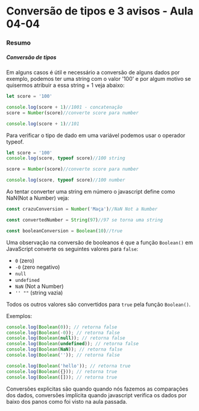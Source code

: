 <!--
Antes de publicar a issue, lembre-se de clicar na aba "Preview", para visualizar se a formatação está correta =)
-->

<!-- Escreva/insira as imagens após essa linha -->

# Conversão de tipos e 3 avisos - Aula 04-04

### Resumo

##### Conversão de tipos

Em alguns casos é útil e necessário a conversão de alguns dados por exemplo, podemos ter uma string com o valor '100' e  por algum motivo se quisermos atribuir a essa string + 1 veja abaixo:

```javascript
let score = '100'

console.log(score + 1)//1001 - concatenação
score = Number(score)//converte score para number

console.log(score + 1)//101
```

Para verificar o tipo de dado em uma variável podemos usar o operador typeof.

```javascript
let score = '100'
console.log(score, typeof score)//100 string

score = Number(score)//converte score para number

console.log(score, typeof score)//100 number
```

Ao tentar converter uma string em número o javascript define como NaN(Not a Number) veja:

```javascript
const crazuConversion = Number('Maça')//NaN Not a Number

const convertedNumber = String(97)//97 se torna uma string

const booleanConversion = Boolean(10)//true
```

Uma observação na conversão de booleanos é que a função `Boolean()` em JavaScript converte os seguintes valores para `false`:

- `0` (zero)
- `-0` (zero negativo)
- `null`
- `undefined`
- `NaN` (Not a Number)
- `'' ""` (string vazia)

Todos os outros valores são convertidos para `true` pela função `Boolean()`.

Exemplos:

```javascript
console.log(Boolean(0)); // retorna false
console.log(Boolean(-0)); // retorna false
console.log(Boolean(null)); // retorna false
console.log(Boolean(undefined)); // retorna false
console.log(Boolean(NaN)); // retorna false
console.log(Boolean('')); // retorna false

console.log(Boolean('hello')); // retorna true
console.log(Boolean({})); // retorna true
console.log(Boolean([])); // retorna true
```

Conversões explicitas são quando quando nós fazemos as comparações dos dados, conversões implícita quando javascript verifica os dados por baixo dos panos como foi visto na aula passada. 
